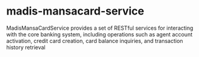 # madis-mansacard-service
 MadisMansaCardService provides a set of RESTful services for interacting with the core banking system, including operations such as agent account activation, credit card creation, card balance inquiries, and transaction history retrieval
